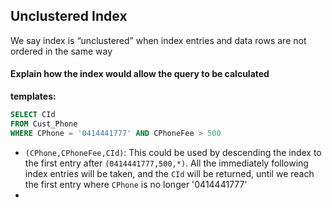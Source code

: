 ## Unclustered Index
We say index is “unclustered” when index entries and data rows are not ordered in the same way
#### Explain how the index would allow the query to be calculated
**templates:**
```SQL
SELECT CId 
FROM Cust_Phone 
WHERE CPhone = '0414441777' AND CPhoneFee > 500
```
- `(CPhone,CPhoneFee,CId)`: This could be used by descending the index to the first entry after `(0414441777,500,*)`. All the immediately following index entries will be taken, and the `CId` will be returned, until we reach the first entry where `CPhone` is no longer '0414441777'
- 